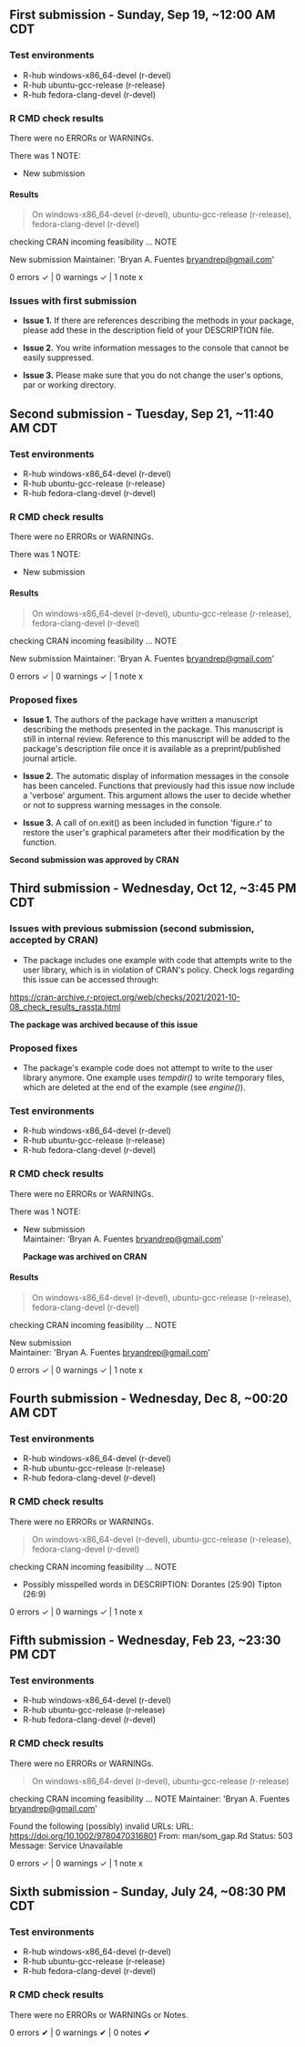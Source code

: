 ## First submission - Sunday, Sep 19, ~12:00 AM CDT

### Test environments
- R-hub windows-x86_64-devel (r-devel)
- R-hub ubuntu-gcc-release (r-release)
- R-hub fedora-clang-devel (r-devel)

### R CMD check results
There were no ERRORs or WARNINGs. 

There was 1 NOTE:
- New submission

#### Results
> On windows-x86_64-devel (r-devel),
  ubuntu-gcc-release (r-release),
  fedora-clang-devel (r-devel)
  
  checking CRAN incoming feasibility ... NOTE
  
  New submission
  Maintainer: 'Bryan A. Fuentes <bryandrep@gmail.com>'

0 errors ✓ | 0 warnings ✓ | 1 note x

### Issues with first submission

* **Issue 1.** If there are references describing the methods in your package,
please add these in the description field of your DESCRIPTION file.

* **Issue 2.** You write information messages to the console that cannot be
easily suppressed.

* **Issue 3.** Please make sure that you do not change the user's options, par
or working directory.

## Second submission - Tuesday, Sep 21, ~11:40 AM CDT

### Test environments
- R-hub windows-x86_64-devel (r-devel)
- R-hub ubuntu-gcc-release (r-release)
- R-hub fedora-clang-devel (r-devel)

### R CMD check results
There were no ERRORs or WARNINGs. 

There was 1 NOTE:
- New submission

#### Results
> On windows-x86_64-devel (r-devel),
  ubuntu-gcc-release (r-release),
  fedora-clang-devel (r-devel)
  
  checking CRAN incoming feasibility ... NOTE
  
  New submission
  Maintainer: 'Bryan A. Fuentes <bryandrep@gmail.com>'
  
  0 errors ✓ | 0 warnings ✓ | 1 note x

### Proposed fixes

* **Issue 1.** The authors of the package have written a manuscript describing
the methods presented in the package. This manuscript is still in internal
review. Reference to this manuscript will be added to the package's description
file once it is available as a preprint/published journal article.

* **Issue 2.** The automatic display of information messages in the console has
been canceled. Functions that previously had this issue now include a 'verbose'
argument. This argument allows the user to decide whether or not to suppress
warning messages in the console.

* **Issue 3.** A call of on.exit() as been included in function 'figure.r' to
restore the user's graphical parameters after their modification by the
function.

**Second submission was approved by CRAN**

## Third submission - Wednesday, Oct 12, ~3:45 PM CDT 

### Issues with previous submission (second submission, accepted by CRAN)

- The package includes one example with code that attempts write to the user
library, which is in violation of CRAN's policy. Check logs regarding this issue
can be accessed through:

https://cran-archive.r-project.org/web/checks/2021/2021-10-08_check_results_rassta.html

**The package was archived because of this issue**

### Proposed fixes

- The package's example code does not attempt to write to the user library
anymore. One example uses *tempdir()* to write temporary files, which are
deleted at the end of the example (see *engine()*).

### Test environments
- R-hub windows-x86_64-devel (r-devel)
- R-hub ubuntu-gcc-release (r-release)
- R-hub fedora-clang-devel (r-devel)

### R CMD check results
There were no ERRORs or WARNINGs. 

There was 1 NOTE:  
- New submission  
  Maintainer: ‘Bryan A. Fuentes <bryandrep@gmail.com>’  

  **Package was archived on CRAN**

#### Results
> On windows-x86_64-devel (r-devel),
  ubuntu-gcc-release (r-release),
  fedora-clang-devel (r-devel)
  
  checking CRAN incoming feasibility ... NOTE  
  
  New submission  
  Maintainer: 'Bryan A. Fuentes <bryandrep@gmail.com>'  

0 errors ✓ | 0 warnings ✓ | 1 note x

## Fourth submission - Wednesday, Dec 8, ~00:20 AM CDT

### Test environments
- R-hub windows-x86_64-devel (r-devel)
- R-hub ubuntu-gcc-release (r-release)
- R-hub fedora-clang-devel (r-devel)

### R CMD check results
There were no ERRORs or WARNINGs. 

> On windows-x86_64-devel (r-devel),
  ubuntu-gcc-release (r-release),
  fedora-clang-devel (r-devel)
  
  checking CRAN incoming feasibility ... NOTE
  
  - Possibly misspelled words in DESCRIPTION:
     Dorantes (25:90)
     Tipton (26:9)
  
  0 errors ✓ | 0 warnings ✓ | 1 note x
  
## Fifth submission - Wednesday, Feb 23, ~23:30 PM CDT

### Test environments
- R-hub windows-x86_64-devel (r-devel)
- R-hub ubuntu-gcc-release (r-release)
- R-hub fedora-clang-devel (r-devel)

### R CMD check results
There were no ERRORs or WARNINGs. 

> On windows-x86_64-devel (r-devel),
  ubuntu-gcc-release (r-release)

  checking CRAN incoming feasibility ... NOTE
  Maintainer: 'Bryan A. Fuentes <bryandrep@gmail.com>'
  
  Found the following (possibly) invalid URLs:
    URL: https://doi.org/10.1002/9780470316801
      From: man/som_gap.Rd
      Status: 503
      Message: Service Unavailable
  
  0 errors ✓ | 0 warnings ✓ | 1 note x


## Sixth submission - Sunday, July 24, ~08:30 PM CDT

### Test environments
- R-hub windows-x86_64-devel (r-devel)
- R-hub ubuntu-gcc-release (r-release)
- R-hub fedora-clang-devel (r-devel)

### R CMD check results
There were no ERRORs or WARNINGs or Notes. 

0 errors ✔ | 0 warnings ✔ | 0 notes ✔
